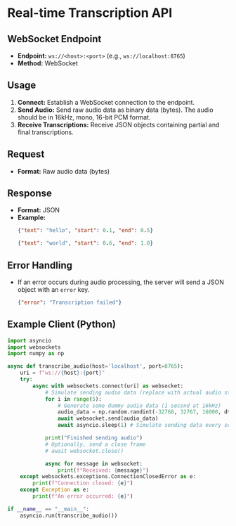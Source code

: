 # Real-time Transcription API

## WebSocket Endpoint

*   **Endpoint:** `ws://<host>:<port>` (e.g., `ws://localhost:8765`)
*   **Method:** WebSocket

## Usage

1.  **Connect:** Establish a WebSocket connection to the endpoint.
2.  **Send Audio:** Send raw audio data as binary data (bytes).  The audio should be in 16kHz, mono, 16-bit PCM format.
3.  **Receive Transcriptions:** Receive JSON objects containing partial and final transcriptions.

## Request

*   **Format:** Raw audio data (bytes)

## Response

*   **Format:** JSON
*   **Example:**
    ```json
    {"text": "hello", "start": 0.1, "end": 0.5}
    ```
    ```json
    {"text": "world", "start": 0.6, "end": 1.0}
    ```

## Error Handling

*   If an error occurs during audio processing, the server will send a JSON object with an `error` key.
    ```json
    {"error": "Transcription failed"}
    ```

## Example Client (Python)

```python
import asyncio
import websockets
import numpy as np

async def transcribe_audio(host='localhost', port=8765):
    uri = f"ws://{host}:{port}"
    try:
        async with websockets.connect(uri) as websocket:
            # Simulate sending audio data (replace with actual audio streaming)
            for i in range(5):
                # Generate some dummy audio data (1 second at 16kHz)
                audio_data = np.random.randint(-32768, 32767, 16000, dtype=np.int16).tobytes()
                await websocket.send(audio_data)
                await asyncio.sleep(1) # Simulate sending data every second

            print("Finished sending audio")
            # Optionally, send a close frame
            # await websocket.close()

            async for message in websocket:
                print(f"Received: {message}")
    except websockets.exceptions.ConnectionClosedError as e:
        print(f"Connection closed: {e}")
    except Exception as e:
        print(f"An error occurred: {e}")

if __name__ == "__main__":
    asyncio.run(transcribe_audio())
```
